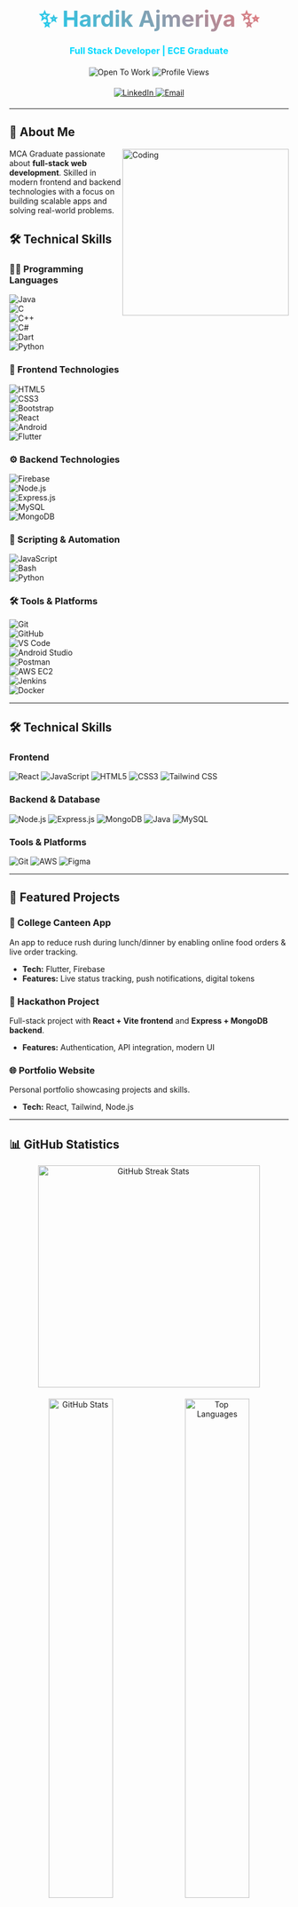 <div align="center">
  <!-- Static name with gradient styling -->
  <h1 style="background: linear-gradient(45deg, #00D9FF, #FF6B6B); -webkit-background-clip: text; -webkit-text-fill-color: transparent; font-size: 2.5rem; font-weight: bold; margin: 20px 0;">
    ✨ Hardik Ajmeriya ✨
  </h1>
  <h3 style="color: #00D9FF; margin-bottom: 20px;">Full Stack Developer | ECE Graduate</h3>
  
  <!-- Animated Badges -->
  <div>
    <img src="https://img.shields.io/badge/✨-Open%20To%20Work-0077B5?style=for-the-badge&logo=rocket&logoColor=white" alt="Open To Work"/>
    <img src="https://komarev.com/ghpvc/?username=HardikAjmeriya&color=blueviolet&style=for-the-badge&label=Profile+Views" alt="Profile Views"/>
  </div>
  
  <!-- Social Links -->
  <div style="margin: 20px 0;">
    <a href="https://www.linkedin.com/in/hardik-ajmeriya/">
      <img src="https://img.shields.io/badge/LinkedIn-0077B5?style=flat-square&logo=linkedin&logoColor=white&labelColor=0077B5" alt="LinkedIn"/>
    </a>
    <a href="mailto:hardik@example.com">
      <img src="https://img.shields.io/badge/Email-1E90FF?style=flat-square&logo=gmail&logoColor=white&labelColor=1E90FF" alt="Email"/>
    </a>
  </div>
</div>

---

## 🚀 About Me

<img align="right" alt="Coding" width="300" src="https://media.giphy.com/media/L1R1tvI9svkIWwpVYr/giphy.gif"/>

MCA Graduate passionate about **full-stack web development**. Skilled in modern frontend and backend technologies with a focus on building scalable apps and solving real-world problems.

## 🛠️ Technical Skills

### 👨‍💻 Programming Languages

![Java](https://img.shields.io/badge/Java-007396?style=flat-square&logo=java&logoColor=white)  
![C](https://img.shields.io/badge/C-A8B9CC?style=flat-square&logo=c&logoColor=black)  
![C++](https://img.shields.io/badge/C++-00599C?style=flat-square&logo=cplusplus&logoColor=white)  
![C#](https://img.shields.io/badge/C%23-239120?style=flat-square&logo=c-sharp&logoColor=white)  
![Dart](https://img.shields.io/badge/Dart-0175C2?style=flat-square&logo=dart&logoColor=white)  
![Python](https://img.shields.io/badge/Python-3776AB?style=flat-square&logo=python&logoColor=white)

### 🎨 Frontend Technologies

![HTML5](https://img.shields.io/badge/HTML5-E34F26?style=flat-square&logo=html5&logoColor=white)  
![CSS3](https://img.shields.io/badge/CSS3-1572B6?style=flat-square&logo=css3&logoColor=white)  
![Bootstrap](https://img.shields.io/badge/Bootstrap-7952B3?style=flat-square&logo=bootstrap&logoColor=white)  
![React](https://img.shields.io/badge/React-61DAFB?style=flat-square&logo=react&logoColor=black)  
![Android](https://img.shields.io/badge/Android%20SDK-3DDC84?style=flat-square&logo=android&logoColor=white)  
![Flutter](https://img.shields.io/badge/Flutter-02569B?style=flat-square&logo=flutter&logoColor=white)

### ⚙️ Backend Technologies

![Firebase](https://img.shields.io/badge/Firebase-FFCA28?style=flat-square&logo=firebase&logoColor=black)  
![Node.js](https://img.shields.io/badge/Node.js-339933?style=flat-square&logo=nodedotjs&logoColor=white)  
![Express.js](https://img.shields.io/badge/Express.js-000000?style=flat-square&logo=express&logoColor=white)  
![MySQL](https://img.shields.io/badge/MySQL-4479A1?style=flat-square&logo=mysql&logoColor=white)  
![MongoDB](https://img.shields.io/badge/MongoDB-47A248?style=flat-square&logo=mongodb&logoColor=white)

### 🔄 Scripting & Automation

![JavaScript](https://img.shields.io/badge/JavaScript-F7DF1E?style=flat-square&logo=javascript&logoColor=black)  
![Bash](https://img.shields.io/badge/Bash-4EAA25?style=flat-square&logo=gnu-bash&logoColor=white)  
![Python](https://img.shields.io/badge/Python-3776AB?style=flat-square&logo=python&logoColor=white)

### 🛠️ Tools & Platforms

![Git](https://img.shields.io/badge/Git-F05032?style=flat-square&logo=git&logoColor=white)  
![GitHub](https://img.shields.io/badge/GitHub-181717?style=flat-square&logo=github&logoColor=white)  
![VS Code](https://img.shields.io/badge/VS%20Code-007ACC?style=flat-square&logo=visual-studio-code&logoColor=white)  
![Android Studio](https://img.shields.io/badge/Android%20Studio-3DDC84?style=flat-square&logo=android-studio&logoColor=white)  
![Postman](https://img.shields.io/badge/Postman-FF6C37?style=flat-square&logo=postman&logoColor=white)  
![AWS EC2](https://img.shields.io/badge/AWS%20EC2-FF9900?style=flat-square&logo=amazon-aws&logoColor=white)  
![Jenkins](https://img.shields.io/badge/Jenkins-D24939?style=flat-square&logo=jenkins&logoColor=white)  
![Docker](https://img.shields.io/badge/Docker-2496ED?style=flat-square&logo=docker&logoColor=white)

---

## 🛠️ Technical Skills

### Frontend

![React](https://img.shields.io/badge/React-61DAFB?style=flat-square&logo=react&logoColor=black)
![JavaScript](https://img.shields.io/badge/JavaScript-F7DF1E?style=flat-square&logo=javascript&logoColor=black)
![HTML5](https://img.shields.io/badge/HTML5-E34F26?style=flat-square&logo=html5&logoColor=white)
![CSS3](https://img.shields.io/badge/CSS3-1572B6?style=flat-square&logo=css3&logoColor=white)
![Tailwind CSS](https://img.shields.io/badge/Tailwind-38B2AC?style=flat-square&logo=tailwind-css&logoColor=white)

### Backend & Database

![Node.js](https://img.shields.io/badge/Node.js-339933?style=flat-square&logo=nodedotjs&logoColor=white)
![Express.js](https://img.shields.io/badge/Express.js-000000?style=flat-square&logo=express&logoColor=white)
![MongoDB](https://img.shields.io/badge/MongoDB-47A248?style=flat-square&logo=mongodb&logoColor=white)
![Java](https://img.shields.io/badge/Java-007396?style=flat-square&logo=java&logoColor=white)
![MySQL](https://img.shields.io/badge/MySQL-4479A1?style=flat-square&logo=mysql&logoColor=white)

### Tools & Platforms

![Git](https://img.shields.io/badge/Git-F05032?style=flat-square&logo=git&logoColor=white)
![AWS](https://img.shields.io/badge/AWS-232F3E?style=flat-square&logo=amazon-aws&logoColor=white)
![Figma](https://img.shields.io/badge/Figma-F24E1E?style=flat-square&logo=figma&logoColor=white)

---

## 🌟 Featured Projects

### 🍴 College Canteen App

An app to reduce rush during lunch/dinner by enabling online food orders & live order tracking.

- **Tech:** Flutter, Firebase
- **Features:** Live status tracking, push notifications, digital tokens

### 💼 Hackathon Project

Full-stack project with **React + Vite frontend** and **Express + MongoDB backend**.

- **Features:** Authentication, API integration, modern UI

### 🌐 Portfolio Website

Personal portfolio showcasing projects and skills.

- **Tech:** React, Tailwind, Node.js

---

## 📊 GitHub Statistics

<div align="center">
  <img src="https://streak-stats.demolab.com/?user=HardikAjmeriya&theme=github-dark-blue&hide_border=true&date_format=M%20j%5B%2C%20Y%5D&stroke=00D9FF&ring=00D9FF&fire=FF6B6B&currStreakLabel=00D9FF" alt="GitHub Streak Stats" width="400"/>
</div>

<div align="center" style="margin-top: 20px;">
  <img src="https://github-readme-stats.vercel.app/api?username=HardikAjmeriya&show_icons=true&theme=github_dark&hide_border=true&count_private=true&title_color=00D9FF&icon_color=FF6B6B&text_color=ffffff&bg_color=0d1117" alt="GitHub Stats" width="48%"/>
  <img src="https://github-readme-stats.vercel.app/api/top-langs/?username=HardikAjmeriya&layout=compact&theme=github_dark&hide_border=true&title_color=00D9FF&text_color=ffffff&bg_color=0d1117" alt="Top Languages" width="48%"/>
</div>

---

## 💫 Let's Connect

<div align="center">
  <a href="mailto:hardik.ajmeriya12@gmail.com">
    <img src="https://img.shields.io/badge/📧-Email-1E90FF?style=for-the-badge&logoColor=white" alt="Email"/>
  </a>
  <a href="https://www.linkedin.com/in/hardik-ajmeriya/">
    <img src="https://img.shields.io/badge/💼-LinkedIn-0077B5?style=for-the-badge&logoColor=white" alt="LinkedIn"/>
  </a>
  <a href="tel:+919574255382">
    <img src="https://img.shields.io/badge/📱-Call%20Me-34A853?style=for-the-badge&logo=phone&logoColor=white" alt="Phone"/>
  </a>
</div>

<div align="center">
  <img src="https://capsule-render.vercel.app/api?type=waving&color=gradient&customColorList=6,11,20&height=100&section=footer&text=Thanks%20for%20visiting!&fontSize=16&fontColor=ffffff&animation=twinkling" alt="Footer"/>
</div>
